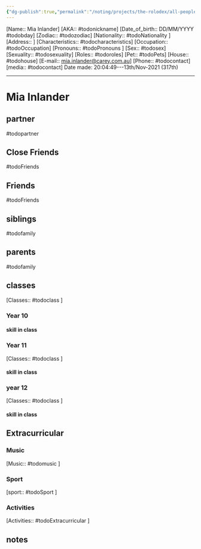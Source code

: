 ```yaml
---
{"dg-publish":true,"permalink":"/noting/projects/the-rolodex/all-people/students/mia-inlander/","dgHomeLink":true,"dgPassFrontmatter":false}
---
```


[Name:: Mia Inlander]
[AKA:: #todonickname]
[Date_of_birth:: DD/MM/YYYY #todobday] 
[Zodiac:: #todozodiac] 
[Nationality:: #todoNationality ]
[Address:: ]
[Characteristics::  #todocharacteristics]
[Occupation:: #todoOccupation]
[Pronouns:: #todoPronouns ]
[Sex:: #todosex]
[Sexuality:: #todosexuality]
[Roles:: #todoroles]
[Pet:: #todoPets]
[House:: #todohouse]
[E-mail:: <mia.inlander@carey.com.au>]
[Phone:: #todocontact]
[media:: #todocontact]
Date made: 20:04:49---13th/Nov-2021 (317th) 

---
# Mia Inlander
## partner
#todopartner
## Close Friends
#todoFriends
## Friends
#todoFriends
## siblings
#todofamily
## parents
#todofamily
## classes
[Classes:: #todoclass ]
### Year 10
#### skill in class
### Year 11
[Classes:: #todoclass ]
#### skill in class
### year 12
[Classes:: #todoclass ]
#### skill in class
## Extracurricular
### Music
[Music:: #todomusic ]
### Sport
[sport:: #todoSport ]
### Activities
[Activities:: #todoExtracurricular ]
## notes
